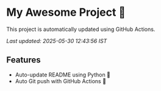 # My Awesome Project 🚀

This project is automatically updated using GitHub Actions.

_Last updated: 2025-05-30 12:43:56 IST_

## Features
- Auto-update README using Python 🐍
- Auto Git push with GitHub Actions 🤖
